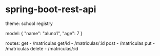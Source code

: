 # spring-boot-rest-api
theme: school registry

model:
{
    "name": "aluno1",
    "age": 7
}

routes:
get - /matriculas
get/id - /matriculas/:id
post - /matriculas
put - /matriculas
delete - /matriculas/:id
